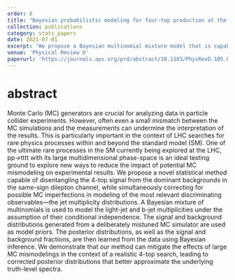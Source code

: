 ```yaml
---
order: 8
title: "Bayesian probabilistic modeling for four-top production at the LHC"
collection: publications
category: stats_papers
date: 2021-07-01
excerpt: 'We propose a Bayesian multinomial mixture model that is capable of capturing the jet multiplicity distributions of rare resonant processes involving four top-quarks at the LHC at CERN.'
venue: 'Physical Review D'
paperurl: 'https://journals.aps.org/prd/abstract/10.1103/PhysRevD.105.092001'
---
```


abstract
===
Monte Carlo (MC) generators are crucial for analyzing data in particle collider experiments. However, often even a small mismatch between the MC simulations and the measurements can undermine the interpretation of the results. This is particularly important in the context of LHC searches for rare physics processes within and beyond the standard model (SM). One of the ultimate rare processes in the SM currently being explored at the LHC, pp→tttt with its large multidimensional phase-space is an ideal testing ground to explore new ways to reduce the impact of potential MC mismodeling on experimental results. We propose a novel statistical method capable of disentangling the 4-top signal from the dominant backgrounds in the same-sign dilepton channel, while simultaneously correcting for possible MC imperfections in modeling of the most relevant discriminating observables—the jet multiplicity distributions. A Bayesian mixture of multinomials is used to model the light-jet and 
b-jet multiplicities under the assumption of their conditional independence. The signal and background distributions generated from a deliberately mistuned MC simulator are used as model priors. The posterior distributions, as well as the signal and background fractions, are then learned from the data using Bayesian inference. We demonstrate that our method can mitigate the effects of large MC mismodelings in the context of a realistic 4-top search, leading to corrected posterior distributions that better approximate the underlying truth-level spectra.
